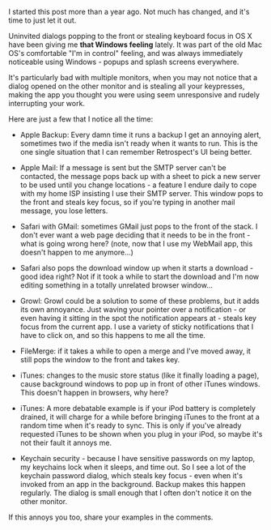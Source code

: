 <!--
.. title: That Windows feeling
.. date: 2007/09/04 11:44
.. slug: that-windows-feeling
.. link:
.. description:
.. tags: mac, windows
-->


I started this post more than a year ago. Not much has changed, and it's time to just let it out.

Uninvited dialogs popping to the front or stealing keyboard focus in OS X have been giving me **that Windows feeling** lately. It was part of the old Mac OS's comfortable "I'm in control" feeling, and was always immediately noticeable using Windows - popups and splash screens everywhere.

It's particularly bad with multiple monitors, when you may not notice that a dialog opened on the other monitor and is stealing all your keypresses, making the app you thought you were using seem unresponsive and rudely interrupting your work.

Here are just a few that I notice all the time:

- Apple Backup: Every damn time it runs a backup I get an annoying alert, sometimes two if the media isn't ready when it wants to run. This is the one single situation that I can remember Retrospect's UI being better.

- Apple Mail: If a message is sent but the SMTP server can't be contacted, the message pops back up with a sheet to pick a new server to be used until you change locations - a feature I endure daily to cope with my home ISP insisting I use their SMTP server. This window pops to the front and steals key focus, so if you're typing in another mail message, you lose letters.

- Safari with GMail: sometimes GMail just pops to the front of the stack. I don't ever want a web page deciding that it needs to be in the front - what is going wrong here? (note, now that I use my WebMail app, this doesn't happen to me anymore…)

- Safari also pops the download window up when it starts a download - good idea right? Not if it took a while to start the download and I'm now editing something in a totally unrelated browser window...

- Growl: Growl could be a solution to some of these problems, but it adds its own annoyance.  Just waving your pointer over a notification - or even having it sitting in the spot the notification appears at - steals key focus from the current app. I use a variety of sticky notifications that I have to click on, and so this happens to me all the time.

- FileMerge: if it takes a while to open a merge and I've moved away, it still pops the window to the front and takes key.

- iTunes: changes to the music store status (like it finally loading a page), cause background windows to pop up in front of other iTunes windows. This doesn't happen in browsers, why here?

- iTunes: A more debatable example is if your iPod battery is completely drained, it will charge for a while before bringing iTunes to the front at a random time when it's ready to sync. This is only if you've already requested iTunes to be shown when you plug in your iPod, so maybe it's not their fault it annoys me.

- Keychain security - because I have sensitive passwords on my laptop, my keychains lock when it sleeps, and time out. So I see a lot of the keychain password dialog, which steals key focus - even when it's invoked from an app in the background. Backup makes this happen regularly. The dialog is small enough that I often don't notice it on the other monitor.

If this annoys you too, share your examples in the comments.
